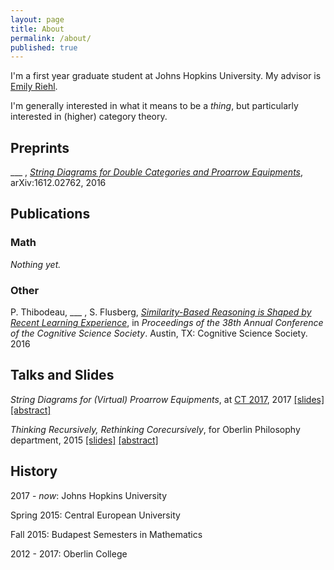 ```yaml
---
layout: page
title: About
permalink: /about/
published: true
---
```


I'm a first year graduate student at Johns Hopkins University. My advisor is [Emily Riehl](http://www.math.jhu.edu/~eriehl/). 

I'm generally interested in what it means to be a _thing_, but particularly interested in (higher) category theory. 

## Preprints

\_\_\_ , _[String Diagrams for Double Categories and Proarrow Equipments](https://arxiv.org/abs/1612.02762)_, arXiv:1612.02762, 2016

## Publications

### Math

_Nothing yet._

### Other

P. Thibodeau, \_\_\_ , S. Flusberg, _[Similarity-Based Reasoning is Shaped by Recent Learning Experience](http://www.stephenflusberg.com/uploads/2/6/9/4/26942597/2016_thibodeau_myers_flusberg.pdf)_, in _Proceedings of the 38th Annual Conference of the Cognitive Science Society_. Austin, TX: Cognitive Science Society. 2016

## Talks and Slides
_String Diagrams for (Virtual) Proarrow Equipments_, at [CT 2017](http://www.mat.uc.pt/~ct2017/), 2017 [\[slides\]](https://github.com/DavidJaz/DavidJaz.github.io/raw/master/Talks/DJaz_CT17_Strings.pdf) [\[abstract\]](https://github.com/DavidJaz/DavidJaz.github.io/raw/master/Talks/myers_d.pdf)

_Thinking Recursively, Rethinking Corecursively_, for Oberlin Philosophy department, 2015 [\[slides\]](https://github.com/DavidJaz/DavidJaz.github.io/raw/master/Talks/CoRecursion.pdf) [\[abstract\]](https://github.com/DavidJaz/DavidJaz.github.io/raw/master/Talks/Corecursion%20Flyer.pdf) 

## History 

2017 - _now_: Johns Hopkins University

Spring 2015: Central European University

Fall 2015: Budapest Semesters in Mathematics

2012 - 2017: Oberlin College
